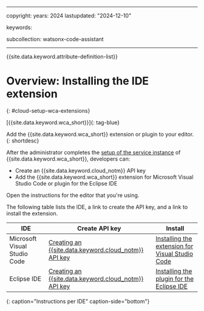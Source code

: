 
---

copyright:
   years: 2024
lastupdated: "2024-12-10"

keywords:

subcollection: watsonx-code-assistant

---

{{site.data.keyword.attribute-definition-list}}

# Overview: Installing the IDE extension
{: #cloud-setup-wca-extensions}



[{{site.data.keyword.wca_short}}]{: tag-blue}

Add the {{site.data.keyword.wca_short}} extension or plugin to your editor.
{: shortdesc}

After the administrator completes the [setup of the service instance](/docs/watsonx-code-assistant?topic=watsonx-code-assistant-cloud-setup-wca) of {{site.data.keyword.wca_short}}, developers can:
- Create an {{site.data.keyword.cloud_notm}} API key
- Add the {{site.data.keyword.wca_short}} extension for Microsoft Visual Studio Code or plugin for the Eclipse IDE

Open the instructions for the editor that you're using.

The following table lists the IDE, a link to create the API key, and a link to install the extension.

| IDE | Create API key | Install |
| --- | --- | --- |
| Microsoft Visual Studio Code | [Creating an {{site.data.keyword.cloud_notm}} API key](/docs/watsonx-code-assistant?topic=watsonx-code-assistant-cloud-setup-wca-vscode#cloud-setup-wca-vscode-create-api-key) | [Installing the extension for Visual Studio Code](/docs/watsonx-code-assistant?topic=watsonx-code-assistant-cloud-setup-wca-vscode) |
| Eclipse IDE | [Creating an {{site.data.keyword.cloud_notm}} API key](/docs/watsonx-code-assistant?topic=watsonx-code-assistant-cloud-setup-wca-eclipse#cloud-setup-wca-eclipse-create-api-key) | [Installing the plugin for the Eclipse IDE](/docs/watsonx-code-assistant?topic=watsonx-code-assistant-cloud-setup-wca-eclipse) |
{: caption="Instructions per IDE" caption-side="bottom"}
